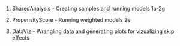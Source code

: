 1. SharedAnalysis - Creating samples and running models 1a-2g

2. PropensityScore - Running weighted models 2e

3. DataViz - Wrangling data and generating plots for vizualizing skip effects
